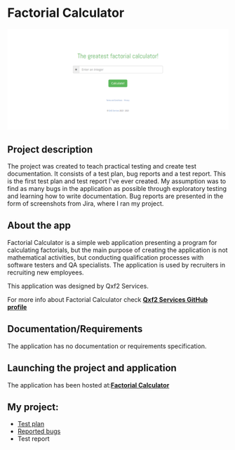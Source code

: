 # **Factorial Calculator**
![Factorial Calculator](https://github.com/pawelhachula/Factorial_Calculator/blob/main/Bugs%20Reports/Screenshots/Factorial_calculator.png)



## Project description
The project was created to teach practical testing and create test documentation. It consists of a test plan, bug reports and a test report. This is the first test plan and test report I've ever created. My assumption was to find as many bugs in the application as possible through exploratory testing and learning how to write documentation. Bug reports are presented in the form of screenshots from Jira, where I ran my project.


## About the app
Factorial Calculator is a simple web application presenting a program for calculating factorials, but the main purpose of creating the application is not mathematical activities, but conducting qualification processes with software testers and QA specialists. The application is used by recruiters in recruiting new employees.

This application was designed by Qxf2 Services.

For more info about Factorial Calculator check **[Qxf2 Services GitHub profile](https://github.com/qxf2/qa-interview-web-application/blob/master/README.md)**
 
## Documentation/Requirements
The application has no documentation or requirements specification.



## Launching the project and application
The application has been hosted at:**[Factorial Calculator](https://qainterview.pythonanywhere.com)**

## My project:
* [Test plan](https://github.com/pawelhachula/Factorial_Calculator/blob/main/Test%20Plan.pdf)
* [Reported bugs](https://github.com/pawelhachula/Factorial_Calculator/blob/main/Bugs%20Reports/Bugs%20reports.md)
* Test report
